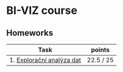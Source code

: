 # BI-VIZ course

## Homeworks
| Task   | points        |
|--------|---------------|
| 1. [Explorační analýza dat](01/assignment01.ipynb) |  22.5 / 25


